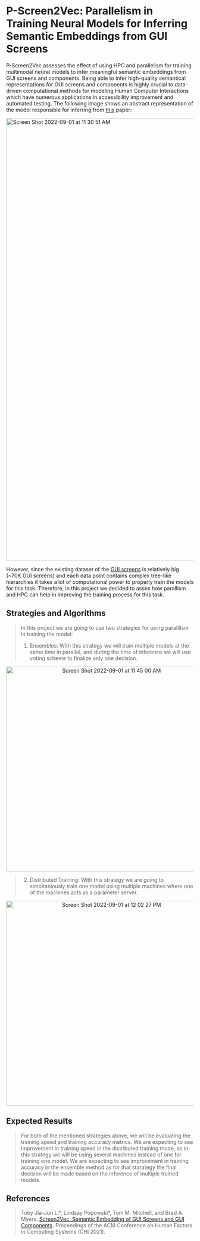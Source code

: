 # P-Screen2Vec: Parallelism in Training Neural Models for Inferring Semantic Embeddings from GUI Screens

P-Screen2Vec assesses the effect of using HPC and parallelism for training multimodal neural models to infer meaningful semantic embeddings from GUI screens and components. Being able to infer high-quality semantical representations for GUI screens and components is highly crucial to data-driven computational methods for modeling Human Computer Interactions which have numerous applications in accessibility improvement and automated testing. The following image shows an abstract representation of the model responsible for inferring from [this](https://arxiv.org/pdf/2101.11103.pdf) paper:

<img width="1189" alt="Screen Shot 2022-09-01 at 11 30 51 AM" src="https://user-images.githubusercontent.com/46067584/187987201-f31b869a-677d-408a-bc85-0fedab72ad5d.png">

However, since the existing dataset of the [GUI screens](https://interactionmining.org/rico) is relatively big (~70K GUI screens) and each data point contains complex tree-like hierarchies it takes a lot of computational power to properly train the models for this task. Therefore, in this project we decided to asses how parallism and HPC can help in improving the training process for this task. 

## Strategies and Algorithms
>In this project we are going to use two strategies for using parallilsm in training the model:
 >1. Ensembles: With this strategy we will train multiple models at the same time in parallel, and during the time of inference we will use voting scheme to finalize only one decision. 
 
 <p align="center">
 <img width="550" alt="Screen Shot 2022-09-01 at 11 45 00 AM" src="https://user-images.githubusercontent.com/46067584/187989680-df5aed68-124b-43a0-b96f-b0f447bc70ab.png">
</p>

 
 >2. Distributed Training: With this strategy we are going to simoltaniously train one model using multiple machines where one of the machines acts as a parameter server. 
 
  <p align="center">
<img width="550" alt="Screen Shot 2022-09-01 at 12 02 27 PM" src="https://user-images.githubusercontent.com/46067584/187992456-247d30ee-cca3-4d3d-aa1e-63a11957e6ff.png">
</p>

## Expected Results
> For both of the mentioned strategies above, we will be evaluating the training speed and training accuracy metrics. We are expecting to see improvement in training speed in the distributed training mode, as in this strategy we will be using several machines instead of one for training one model. We are expecting to see improvement in training accuracy in the ensemble method as for that starategy the final decision will be made based on the inference of multiple trained models.

## References

> Toby Jia-Jun Li*, Lindsay Popowski*, Tom M. Mitchell, and Brad A. Myers. [Screen2Vec: Semantic Embedding of GUI Screens and GUI Components](http://toby.li/files/li-screen2vec-chi2021.pdf). Proceedings of the ACM Conference on Human Factors in Computing Systems (CHI 2021).





